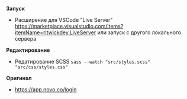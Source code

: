 **Запуск**
- Расширение для VSCode "Live Server" <a>https://marketplace.visualstudio.com/items?itemName=ritwickdey.LiveServer</a> или запуск с другого локального сервера

**Редактирование**
- Редатирование SCSS `sass --watch "src/styles.scss" "src/css/styles.css"`

**Оригинал**
- <a>https://app.novo.co/login</a>
